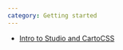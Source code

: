```yaml
---
category: Getting started
---
```


* [Intro to Studio and CartoCSS](https://www.mapbox.com/guides/map-design/)


